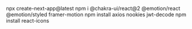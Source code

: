 npx create-next-app@latest
npm i @chakra-ui/react@2 @emotion/react @emotion/styled framer-motion
npm install axios nookies jwt-decode
npm install react-icons
